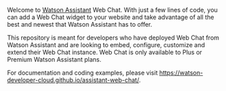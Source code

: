 Welcome to [Watson Assistant](https://www.ibm.com/cloud/watson-assistant/) Web Chat. With just a few lines of code, you can add a Web Chat widget to your website and take advantage of all the best and newest that Watson Assistant has to offer.

This repository is meant for developers who have deployed Web Chat from Watson Assistant and are looking to embed, configure, customize and extend their Web Chat instance. Web Chat is only available to Plus or Premium Watson Assistant plans.

For documentation and coding examples, please visit https://watson-developer-cloud.github.io/assistant-web-chat/.

